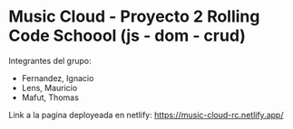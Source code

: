 # Music Cloud - Proyecto 2 Rolling Code Schoool (js - dom - crud)

Integrantes del grupo: 
  - Fernandez, Ignacio
  - Lens, Mauricio
  - Mafut, Thomas

Link a la pagina deployeada en netlify: https://music-cloud-rc.netlify.app/
